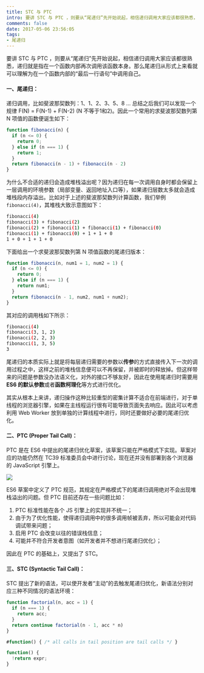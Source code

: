 ```yaml
---
title: STC 与 PTC
intro: 要讲 STC 与 PTC ，则要从“尾递归”先开始说起，相信递归调用大家应该都很熟悉，递归就是指在一个函数内部再次调用该函数本身。那么尾递归从形式上来看就可以理解为在一个函数内部的“最后一行语句”中调用自己。
comments: false
date: 2017-05-06 23:56:05
tags:
- 尾递归
---
```


要讲 STC 与 PTC ，则要从“尾递归”先开始说起，相信递归调用大家应该都很熟悉，递归就是指在一个函数内部再次调用该函数本身。那么尾递归从形式上来看就可以理解为在一个函数内部的“最后一行语句”中调用自己。

#### 一、尾递归：

递归调用，比如斐波那契数列：1、1、2、3、5、8 ... 总结之后我们可以发现一个规律 F(N) = F(N-1) + F(N-2) (N 不等于1和2)。因此一个常用的求斐波那契数列第 N 项值的函数便诞生如下：


```javascript
function fibonacci(n) {
  if (n <= 0) {
    return 0;
  } else if (n === 1) {
    return 1;
  }
  return fibonacci(n - 1) + fibonacci(n - 2)
}
```


为什么不合适的递归会造成堆栈溢出呢？因为递归在每一次调用自身时都会保留上一层调用的环境参数（局部变量、返回地址入口等），如果递归层数太多就会造成堆栈段内存溢出。比如对于上述的斐波那契数列计算函数，我们举例 `fibonacci(4)`，其堆栈大致示意图如下：


```bash
fibonacci(4)
fibonacci(3) + fibonacci(2)
fibonacci(2) + fibonacci(1) + fibonacci(1) + fibonacci(0)
fibonacci(1) + fibonacci(0) + 1 + 1 + 0
1 + 0 + 1 + 1 + 0
```


下面给出一个求斐波那契数列第 N 项值函数的尾递归版本：


```javascript
function fibonacci(n, num1 = 1, num2 = 1) {
  if (n <= 0) {
    return 0;
  } else if (n === 1) {
    return num1;
  }
  return fibonacci(n - 1, num2, num1 + num2);
}
```


其对应的调用栈如下所示：


```bash
fibonacci(4)
fibonacci(3, 1, 2)
fibonacci(2, 2, 3)
fibonacci(1, 3, 5)
3
```


尾递归的本质实际上就是将每层递归需要的参数以**传参**的方式直接传入下一次的调用过程之中，这样之前的堆栈信息便可以不再保留，并被即时的释放掉。但这样带来的问题是参数没办法语义化，对外的接口不够友好，因此在使用尾递归时需要用 **ES6 的默认参数**或者**函数柯理化**等方式进行优化。

其实从根本上来讲，递归操作这种比较重型的密集计算不适合在前端进行，对于单线程的浏览器引擎，如果在主线程运行很有可能导致页面失去响应。因此可以考虑利用 Web Worker 放到单独的计算线程中进行，同时还要做好必要的尾递归优化。

#### 二、PTC (Proper Tail Call)：

PTC 是在 ES6 中提出的尾递归优化草案，该草案只能在严格模式下实现。草案对应的功能仍然在 TC39 标准委员会中进行讨论，现在还并没有部署到各个浏览器的 JavaScript 引擎上。

![](1.jpg)

ES6 草案中定义了 PTC 规范，其规定在严格模式下的尾递归调用绝对不会出现堆栈溢出的问题。但 PTC 目前还存在一些问题比如：

1. PTC 标准性能在各个 JS 引擎上的实现并不统一；
2. 由于为了优化性能，使得递归调用中的很多调用帧被丢弃，所以可能会对代码调试带来问题；
3. 启用 PTC 会改变以往的错误栈信息；
4. 可能并不符合开发者意图（如开发者并不想进行尾递归优化）；

因此在 PTC 的基础上，又提出了 STC。

#### 三、STC (Syntactic Tail Call)：

STC 提出了新的语法，可以使开发者“主动”的去触发尾递归优化，新语法分别对应三种不同情况的语法环境：


```javascript
function factorial(n, acc = 1) {
  if (n === 1) {
    return acc;
  }
  return continue factorial(n - 1, acc * n)
}
```

```javascript
#function() { /* all calls in tail position are tail calls */ }
```

```javascript
function() { 
  !return expr;
}
```
